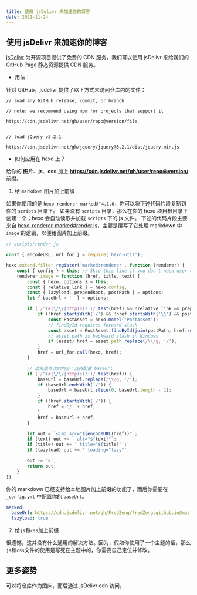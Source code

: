 ```yaml
---
title: 使用 jsDelivr 来加速你的博客
date: 2021-11-24
---
```


## 使用 jsDelivr 来加速你的博客

[jsDelivr](https://www.jsdelivr.com/?docs=gh) 为开源项目提供了免费的 CDN 服务，我们可以使用 jsDelivr 来给我们的 GitHub Page 静态资源提供 CDN 服务。

- 用法：

针对 GitHub，jsdelivr 提供了以下方式来访问仓库内的文件：

```
// load any GitHub release, commit, or branch

// note: we recommend using npm for projects that support it

https://cdn.jsdelivr.net/gh/user/repo@version/file


// load jQuery v3.2.1

https://cdn.jsdelivr.net/gh/jquery/jquery@3.2.1/dist/jquery.min.js
```

- 如何应用在 hexo 上？

给你的 **图片**、**js**、**css** 加上 **https://cdn.jsdelivr.net/gh/user/repo@version/** 前缀。

1. 给 `markdown` 图片加上前缀

如果你使用的是 `hexo-renderer-marked@^4.1.0`，你可以将下述代码片段复制到你的 `scripts` 目录下。
如果没有 `scripts` 目录，那么在你的 hexo 项目根目录下创建一个；hexo 会自动读取并加载 `scripts` 下的 js 文件。
下述的代码片段主要来自 [hexo-renderer-marked#render.js](https://github.com/hexojs/hexo-renderer-marked/blob/master/lib/renderer.js)，主要是覆写了它处理 markdown 中 `image` 的逻辑，以便给图片加上前缀。

```js
// scripts/render.js

const { encodeURL, url_for } = require('hexo-util');

hexo.extend.filter.register('marked:renderer', function (renderer) {
    const { config } = this; // Skip this line if you don't need user config from _config.yml
    renderer.image = function (href, title, text) {
        const { hexo, options } = this;
        const { relative_link } = hexo.config;
        const { lazyload, prependRoot, postPath } = options;
        let { baseUrl = '' } = options;

        if (!/^(#|\/\/|http(s)?:)/.test(href) && !relative_link && prependRoot) {
            if (!href.startsWith('/') && !href.startsWith('\\') && postPath) {
                const PostAsset = hexo.model('PostAsset');
                // findById requires forward slash
                const asset = PostAsset.findById(join(postPath, href.replace(/\\/g, '/')));
                // asset.path is backward slash in Windows
                if (asset) href = asset.path.replace(/\\/g, '/');
            }
            href = url_for.call(hexo, href);
        }

        // 此处是修改的内容：支持配置 baseUrl
        if (!/^(#|\/\/|http(s)?:)/.test(href)) {
            baseUrl = baseUrl.replace(/\\/g, '/');
            if (baseUrl.endsWith('/')) {
                baseUrl = baseUrl.slice(0, baseUrl.length - 1);
            }
            if (!href.startsWith('/')) {
                href = '/' + href;
            }
            href = baseUrl + href;
        }

        let out = `<img src="${encodeURL(href)}"`;
        if (text) out += ` alt="${text}"`;
        if (title) out += ` title="${title}"`;
        if (lazyload) out += ' loading="lazy"';

        out += '>';
        return out;
    }
})
```

你的 markdown 已经支持给本地图片加上前缀的功能了，而后你需要在 `_config.yml` 中配置你的 `baseUrl`。

```yml
marked:
  baseUrl: https://cdn.jsdelivr.net/gh/FredZeng/FredZeng.github.io@master
  lazyload: true
```

2. 给`js`和`css`加上前缀

很遗憾，这并没有什么通用的解决方法。因为，假如你使用了一个主题的话，那么`js`和`css`文件的使用是写死在主题中的，你需要自己定位并修改。

## 更多姿势

可以将仓库作为图床，而后通过 jsDelivr cdn 访问。